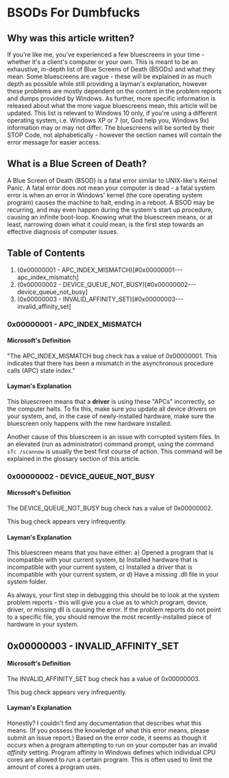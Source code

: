 # BSODs For Dumbfucks
## Why was this article written?
If you're like me, you've experienced a few bluescreens in your time - whether it's a client's computer or your own. This is meant to be an exhaustive, in-depth list of Blue Screens of Death (BSODs) and what they mean. Some bluescreens are vague - these will be explained in as much depth as possible while still providing a layman's explanation, however these problems are mostly dependent on the content in the problem reports and dumps provided by Windows. As further, more specific information is released about what the more vague bluescreens mean, this article will be updated. This list is relevant to Windows 10 only, if you're using a different operating system, i.e. Windows XP or 7 (or, God help you, Windows 9x) information may or may not differ. The bluescreens will be sorted by their STOP Code, not alphabetically - however the section names will contain the error message for easier access. 

## What is a Blue Screen of Death?
A Blue Screen of Death (BSOD) is a fatal error similar to UNIX-like's Kernel Panic. A fatal error does not mean your computer is dead - a fatal system error is when an error in Windows' kernel (the core operating system program) causes the machine to halt, ending in a reboot. A BSOD may be recurring, and may even happen during the system's start up procedure, causing an infinite boot-loop. Knowing what the bluescreen means, or at least, narrowing down what it *could* mean, is the first step towards an effective diagnosis of computer issues.

## Table of Contents
1. (0x00000001 - APC_INDEX_MISMATCH)[#0x00000001---apc_index_mismatch]
2. (0x00000002 - DEVICE_QUEUE_NOT_BUSY)[#0x00000002---device_queue_not_busy]
3. (0x00000003 - INVALID_AFFINITY_SET)[#0x00000003---invalid_affinity_set]

### 0x00000001 - APC_INDEX_MISMATCH
#### Microsoft's Definition
"The APC_INDEX_MISMATCH bug check has a value of 0x00000001. This indicates that there has been a mismatch in the asynchronous procedure calls (APC) state index."

#### Layman's Explanation
This bluescreen means that a **driver** is using these "APCs" incorrectly, so the computer halts. To fix this, make sure you update all device drivers on your system, and, in the case of newly-installed hardware, make sure the bluescreen only happens with the new hardware installed.

Another cause of this bluescreen is an issue with corrupted system files. In an elevated (run as administrator) command prompt, using the command `sfc /scannow` is usually the best first course of action. This command will be explained in the glossary section of this article.

### 0x00000002 - DEVICE_QUEUE_NOT_BUSY
#### Microsoft's Definition
The DEVICE_QUEUE_NOT_BUSY bug check has a value of 0x00000002.

This bug check appears very infrequently.

#### Layman's Explanation
This bluescreen means that you have either:
a)  Opened a program that is incompatible with your current system,
b)  Installed hardware that is incompatible with your current system,
c)  Installed a driver that is incompatible with your current system, or
d)  Have a missing .dll file in your system folder.

As always, your first step in debugging this should be to look at the system problem reports - this will give you a clue as to which program, device, driver, or missing dll is causing the error. If the problem reports do not point to a specific file, you should remove the most recently-installed piece of hardware in your system.

## 0x00000003 - INVALID_AFFINITY_SET
#### Microsoft's Definition
The INVALID_AFFINITY_SET bug check has a value of 0x00000003.

This bug check appears very infrequently.

#### Layman's Explanation
Honestly? I couldn't find any documentation that describes what this means. (If you possess the knowledge of what this error means, please submit an issue report.) Based on the error code, it seems as though it occurs when a program attempting to run on your computer has an invalid *affinity* setting. Program affinity in Windows defines which individual CPU cores are allowed to run a certain program. This is often used to limit the amount of cores a program uses. 
